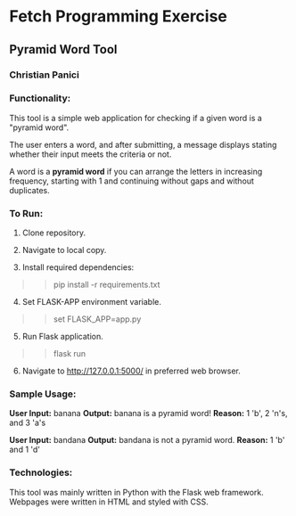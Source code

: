 # Fetch Programming Exercise
## Pyramid Word Tool
### Christian Panici

### Functionality:

This tool is a simple web application for checking if a given word is a "pyramid word".

The user enters a word, and after submitting, a message displays stating whether their input meets the criteria or not.

A word is a **pyramid word** if you can arrange the letters in increasing frequency, starting with 1 and continuing without gaps and without duplicates.


### To Run:

1. Clone repository.

2. Navigate to local copy.

3. Install required dependencies:

>> pip install -r requirements.txt

4. Set FLASK-APP environment variable.

>> set FLASK_APP=app.py

5. Run Flask application.

>> flask run

6. Navigate to http://127.0.0.1:5000/ in preferred web browser.


### Sample Usage:

**User Input:** banana
**Output:** banana is a pyramid word!
**Reason:** 1 'b', 2 'n's, and 3 'a's

**User Input:** bandana
**Output:** bandana is not a pyramid word.
**Reason:** 1 'b' and 1 'd'

### Technologies:

This tool was mainly written in Python with the Flask web framework. Webpages were written in HTML and styled with CSS.

